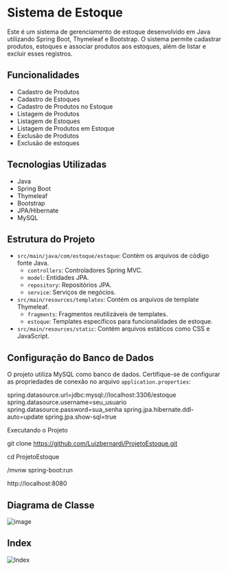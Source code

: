 # Sistema de Estoque

Este é um sistema de gerenciamento de estoque desenvolvido em Java utilizando Spring Boot, Thymeleaf e Bootstrap. O sistema permite cadastrar produtos, estoques e associar produtos aos estoques, além de listar e excluir esses registros.

## Funcionalidades

- Cadastro de Produtos
- Cadastro de Estoques
- Cadastro de Produtos no Estoque
- Listagem de Produtos
- Listagem de Estoques
- Listagem de Produtos em Estoque
- Exclusão de Produtos 
- Exclusão de estoques

## Tecnologias Utilizadas

- Java
- Spring Boot
- Thymeleaf
- Bootstrap
- JPA/Hibernate
- MySQL

## Estrutura do Projeto

- `src/main/java/com/estoque/estoque`: Contém os arquivos de código fonte Java.
  - `controllers`: Controladores Spring MVC.
  - `model`: Entidades JPA.
  - `repository`: Repositórios JPA.
  - `service`: Serviços de negócios.
- `src/main/resources/templates`: Contém os arquivos de template Thymeleaf.
  - `fragments`: Fragmentos reutilizáveis de templates.
  - `estoque`: Templates específicos para funcionalidades de estoque.
- `src/main/resources/static`: Contém arquivos estáticos como CSS e JavaScript.

## Configuração do Banco de Dados

O projeto utiliza MySQL como banco de dados. Certifique-se de configurar as propriedades de conexão no arquivo `application.properties`:

spring.datasource.url=jdbc:mysql://localhost:3306/estoque
spring.datasource.username=seu_usuario
spring.datasource.password=sua_senha
spring.jpa.hibernate.ddl-auto=update
spring.jpa.show-sql=true



Executando o Projeto

git clone https://github.com/Luizbernardi/ProjetoEstoque.git

cd ProjetoEstoque

/mvnw spring-boot:run

http://localhost:8080

## Diagrama de Classe

![image](https://github.com/user-attachments/assets/0496afb4-8288-43ab-bca2-b9d43b2406a8)

## Index

![Index](https://github.com/user-attachments/assets/1f863921-62f5-460b-a610-01bbe1127ed5)


